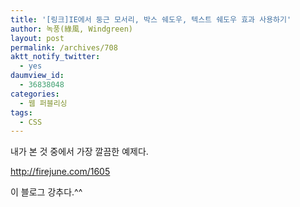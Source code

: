 ```yaml
---
title: '[링크]IE에서 둥근 모서리, 박스 쉐도우, 텍스트 쉐도우 효과 사용하기'
author: 녹풍(綠風, Windgreen)
layout: post
permalink: /archives/708
aktt_notify_twitter:
  - yes
daumview_id:
  - 36838048
categories:
  - 웹 퍼블리싱
tags:
  - CSS
---
```

내가 본 것 중에서 가장 깔끔한 예제다. <div>
  <a href="http://firejune.com/1605" target="_blank">http://firejune.com/1605</a>
</div>

<div>
  이 블로그 강추다.^^
</div>